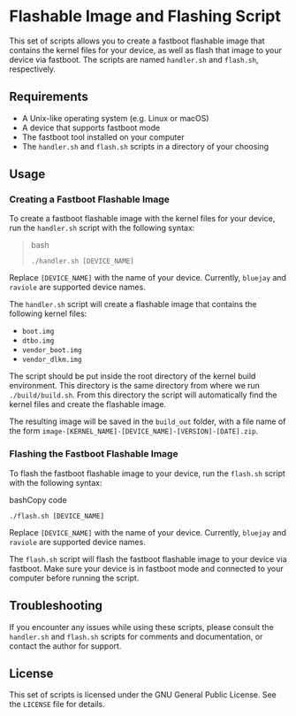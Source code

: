 # Flashable Image and Flashing Script

This set of scripts allows you to create a fastboot flashable image that contains the kernel files for your device, as well as flash that image to your device via fastboot. The scripts are named `handler.sh` and `flash.sh`, respectively.

## Requirements

-   A Unix-like operating system (e.g. Linux or macOS)
-   A device that supports fastboot mode
-   The fastboot tool installed on your computer
-   The `handler.sh` and `flash.sh` scripts in a directory of your choosing
## Usage

### Creating a Fastboot Flashable Image

To create a fastboot flashable image with the kernel files for your device, run the `handler.sh` script with the following syntax:

> bash
> 
> `./handler.sh [DEVICE_NAME]`

Replace `[DEVICE_NAME]` with the name of your device. Currently, `bluejay` and `raviole` are supported device names.

The `handler.sh` script will create a flashable image that contains the following kernel files:

-   `boot.img`
-   `dtbo.img`
-   `vendor_boot.img`
-   `vendor_dlkm.img`

The script should be put inside the root directory of the kernel build environment. This directory is the same directory from where we run  `./build/build.sh`. From this directory the script will automatically find the kernel files and create the flashable image.

The resulting image will be saved in the `build_out` folder, with a file name of the form `image-[KERNEL_NAME]-[DEVICE_NAME]-[VERSION]-[DATE].zip`.

### Flashing the Fastboot Flashable Image

To flash the fastboot flashable image to your device, run the `flash.sh` script with the following syntax:

bashCopy code

`./flash.sh [DEVICE_NAME]` 

Replace `[DEVICE_NAME]` with the name of your device. Currently, `bluejay` and `raviole` are supported device names.

The `flash.sh` script will flash the fastboot flashable image to your device via fastboot. Make sure your device is in fastboot mode and connected to your computer before running the script.

## Troubleshooting

If you encounter any issues while using these scripts, please consult the `handler.sh` and `flash.sh` scripts for comments and documentation, or contact the author for support.

## License

This set of scripts is licensed under the GNU General Public License. See the `LICENSE` file for details.
